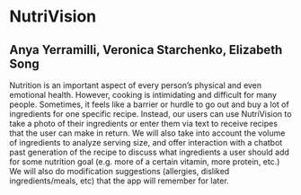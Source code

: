 # NutriVision
## Anya Yerramilli, Veronica Starchenko, Elizabeth Song
Nutrition is an important aspect of every person’s physical and even emotional health. However, cooking is intimidating and difficult for many people. Sometimes, it feels like a barrier or hurdle to go out and buy a lot of ingredients for one specific recipe. Instead, our users can use NutriVision to take a photo of their ingredients or enter them via text to receive recipes that the user can make in return. We will also take into account the volume of ingredients to analyze serving size, and offer interaction with a chatbot past generation of the recipe to discuss what ingredients a user should add for some nutrition goal (e.g. more of a certain vitamin, more protein, etc.) We will also do modification suggestions (allergies, disliked ingredients/meals, etc) that the app will remember for later.
